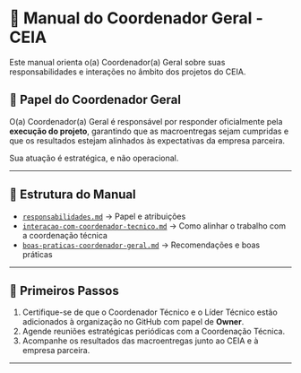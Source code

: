 # 🎯 Manual do Coordenador Geral - CEIA

Este manual orienta o(a) Coordenador(a) Geral sobre suas responsabilidades e interações no âmbito dos projetos do CEIA.

## 📌 Papel do Coordenador Geral

O(a) Coordenador(a) Geral é responsável por responder oficialmente pela **execução do projeto**, garantindo que as macroentregas sejam cumpridas e que os resultados estejam alinhados às expectativas da empresa parceira.

Sua atuação é estratégica, e não operacional.

---

## 📂 Estrutura do Manual

- [`responsabilidades.md`](./responsabilidades.md) → Papel e atribuições
- [`interacao-com-coordenador-tecnico.md`](./interacao-com-coordenador-tecnico.md) → Como alinhar o trabalho com a coordenação técnica
- [`boas-praticas-coordenador-geral.md`](./boas-praticas-coordenador-geral.md) → Recomendações e boas práticas

---

## 🚀 Primeiros Passos

1. Certifique-se de que o Coordenador Técnico e o Líder Técnico estão adicionados à organização no GitHub com papel de **Owner**.  
2. Agende reuniões estratégicas periódicas com a Coordenação Técnica.  
3. Acompanhe os resultados das macroentregas junto ao CEIA e à empresa parceira.  

---
